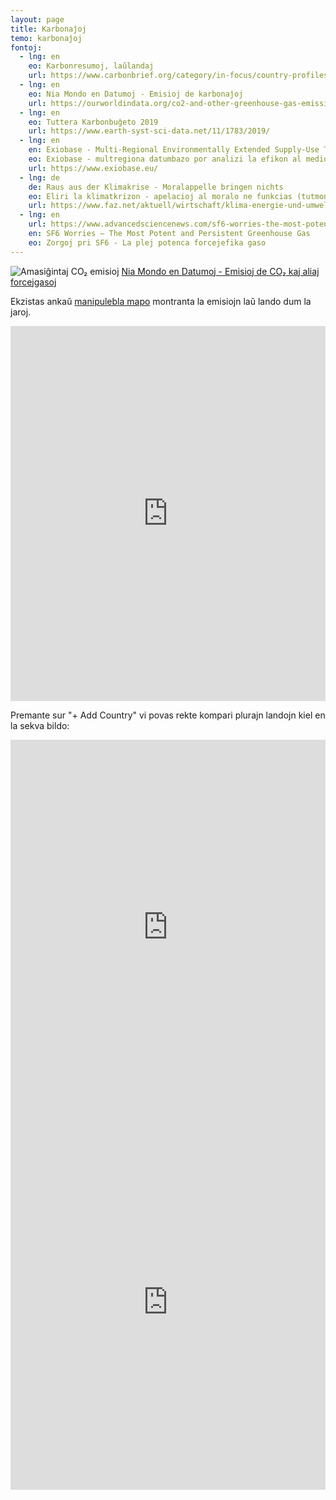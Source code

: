 ```yaml
---
layout: page
title: Karbonaĵoj
temo: karbonaĵoj
fontoj:
  - lng: en
    eo: Karbonresumoj, laŭlandaj
    url: https://www.carbonbrief.org/category/in-focus/country-profiles
  - lng: en
    eo: Nia Mondo en Datumoj - Emisioj de karbonaĵoj
    url: https://ourworldindata.org/co2-and-other-greenhouse-gas-emissions
  - lng: en
    eo: Tuttera Karbonbuĝeto 2019 
    url: https://www.earth-syst-sci-data.net/11/1783/2019/
  - lng: en
    en: Exiobase - Multi-Regional Environmentally Extended Supply-Use Table (MR-SUT) and Input-Output Table (MR-IOT)
    eo: Exiobase - multregiona datumbazo por analizi la efikon al medio de produkto-grupoj
    url: https://www.exiobase.eu/
  - lng: de
    de: Raus aus der Klimakrise - Moralappelle bringen nichts
    eo: Eliri la klimatkrizon - apelacioj al moralo ne funkcias (tutmondaj CO₂-prezo kaj problemo de kunlaboro)
    url: https://www.faz.net/aktuell/wirtschaft/klima-energie-und-umwelt/kooperation-fuers-klima-weshalb-moralappelle-nichts-bringen-16522765.html
  - lng: en
    url: https://www.advancedsciencenews.com/sf6-worries-the-most-potent-and-persistent-greenhouse-gas/
    en: SF6 Worries – The Most Potent and Persistent Greenhouse Gas
    eo: Zorgoj pri SF6 - La plej potenca forcejefika gaso
---
```




![Amasiĝintaj CO₂ emisioj](https://ourworldindata.org/uploads/2019/10/Cumulative-CO2-treemap.png)
[Nia Mondo en Datumoj -  Emisioj de CO₂ kaj aliaj forcejgasoj](https://ourworldindata.org/co2-and-other-greenhouse-gas-emissions#cumulative-co2-emissions)

Ekzistas ankaŭ [manipulebla mapo](https://ourworldindata.org/grapher/cumulative-co-emissions)
montranta la emisiojn laŭ lando dum la jaroj. 

<iframe src="https://ourworldindata.org/grapher/cumulative-co-emissions" style="width: 100%; height: 600px; border: 0px none;"></iframe>

Premante sur "+ Add Country" vi povas rekte kompari plurajn landojn kiel en la sekva bildo:
<iframe src="https://ourworldindata.org/grapher/annual-co2-emissions-per-country?tab=chart" style="width: 100%; height: 600px; border: 0px none;"></iframe>

<iframe src="https://ourworldindata.org/grapher/co-emissions-per-capita?tab=chart" style="width: 100%; height: 600px; border: 0px none;"></iframe>